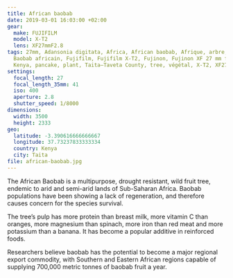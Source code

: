 ```yaml
---
title: African baobab
date: 2019-03-01 16:03:00 +02:00
gear:
  make: FUJIFILM
  model: X-T2
  lens: XF27mmF2.8
tags: 27mm, Adansonia digitata, Africa, African baobab, Afrique, arbre, baobab,
  Baobab africain, Fujifilm, Fujifilm X-T2, Fujinon, Fujinon XF 27 mm f/2.8,
  Kenya, pancake, plant, Taita–Taveta County, tree, végétal, X-T2, XF27mmF2.8
settings:
  focal_length: 27
  focal_length_35mm: 41
  iso: 400
  aperture: 2.8
  shutter_speed: 1/8000
dimensions:
  width: 3500
  height: 2333
geo:
  latitude: -3.390616666666667
  longitude: 37.73237833333334
  country: Kenya
  city: Taita
file: african-baobab.jpg
---
```


The African Baobab is a multipurpose, drought resistant, wild fruit tree, endemic to arid and semi-arid lands of Sub-Saharan Africa. Baobab populations have been showing a lack of regeneration, and therefore causes concern for the species survival.

The tree’s pulp has more protein than breast milk, more vitamin C than oranges, more magnesium than spinach, more iron than red meat and more potassium than a banana. It has become a popular additive in reinforced foods.

Researchers believe baobab has the potential to become a major regional export commodity, with Southern and Eastern African regions capable of supplying 700,000 metric tonnes of baobab fruit a year.
